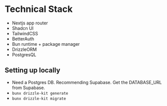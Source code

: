 # Technical Stack

- Nextjs app router
- Shadcn UI
- TailwindCSS
- BetterAuth
- Bun runtime + package manager
- DrizzleORM
- PostgresQL

## Setting up locally
- Need a Postgres DB. Recommending Supabase. Get the DATABASE_URL from Supabase.
- `bunx drizzle-kit generate`
- `bunx drizzle-kit migrate`